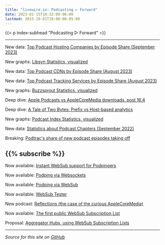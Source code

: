 ```yaml
---
title: "livewire.io: Podcasting ▷ Forward"
date: 2023-01-15T18:32:00-06:00
lastmod: 2023-10-01T10:00:00-05:00
---
```


{{< p index-subhead "Podcasting ▷ Forward" >}}

---

New data: [Top Podcast Hosting Companies by Episode Share (September 2023)](/podcast-hosts-by-episode-share)

New graphs: [Libsyn Statistics, visualized](/libsyn-stats-visualized)

New data: [Top Podcast CDNs by Episode Share (August 2023)](/podcast-cdns-by-episode-share)

New data: [Top Podcast Tracking Services by Episode Share (August 2023)](/podcast-trackers-by-episode-share)

New graphs: [Buzzsprout Statistics, visualized](/buzzsprout-stats-visualized)

Deep dive: [Apple Podcasts vs AppleCoreMedia downloads, post 16.4](/apple-podcasts-vs-applecoremedia)

Deep dive: [A Tale of Two Bytes: Prefix vs Host-based analytics](/a-tale-of-two-bytes-prefix-vs-host-based-analytics)

New graphs: [Podcast Index Statistics, visualized](/podcast-index-stats-visualized)

New data: [Statistics about Podcast Chapters (September 2022)](/podcast-chapters-stats)

Breaking: [Podtrac's share of new podcast episodes taking off](/podtrac-share-of-new-episodes-taking-off)

{{% subscribe %}}
---

Now available: [Instant WebSub support for Podpingers](/instant-websub-for-podpingers)

Now available: [Podping via Websockets](/podping-via-websockets)

Now available: [Podping via WebSub](/podping-via-websub)

Now available: [WebSub Tester](/websub-tester)

New podcast: [Reflections (the case of the curious AppleCoreMedia)](/new-podcast-reflections)

Now available: [The first public WebSub Subscription List](/first-public-subscription-list)

Proposal: [Aggregator Hubs, using WebSub Subscription Lists](/aggregator-hubs)

---

*Source for this site on [GitHub](https://github.com/skymethod/livewire-web)*
